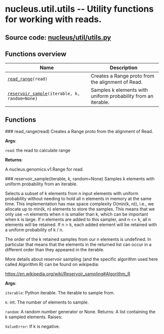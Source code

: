 # nucleus.util.utils -- Utility functions for working with reads.
**Source code:** [nucleus/util/utils.py](https://github.com/google/nucleus/tree/master/nucleus/util/utils.py)
---


## Functions overview
Name | Description
-----|------------
[`read_range`](#read_range)`(read)` | Creates a Range proto from the alignment of Read.
[`reservoir_sample`](#reservoir_sample)`(iterable, k, random=None)` | Samples k elements with uniform probability from an iterable.

## Functions
###<a name="<_ast.FunctionDef object at 0x5558090b1c90>"></a> read_range(read)
Creates a Range proto from the alignment of Read.

**Args**:

`read`: the read to calculate range


**Returns**:

  A nucleus.genomics.v1.Range for read.

###<a name="<_ast.FunctionDef object at 0x5558090b1e50>"></a> reservoir_sample(iterable, k, random=None)
Samples k elements with uniform probability from an iterable.

Selects a subset of k elements from n input elements with uniform probability
without needing to hold all n elements in memory at the same time. This
implementation has max space complexity O(min(k, n)), i.e., we allocate up to
min(k, n) elements to store the samples. This means that we only use ~n
elements when n is smaller than k, which can be important when k is large. If
n elements are added to this sampler, and n <= k, all n elements will be
retained. If n > k, each added element will be retained with a uniform
probability of k / n.

The order of the k retained samples from our n elements is undefined. In
particular that means that the elements in the returned list can occur in a
different order than they appeared in the iterable.

More details about reservoir sampling (and the specific algorithm used here
called Algorithm R) can be found on wikipedia:

https://en.wikipedia.org/wiki/Reservoir_sampling#Algorithm_R

**Args**:

`iterable`: Python iterable. The iterable to sample from.

`k`: int. The number of elements to sample.

`random`: A random number generator or None.
Returns:
  A list containing the k sampled elements.
Raises:

`ValueError`: If k is negative.


